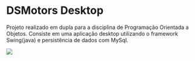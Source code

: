 # DSMotors Desktop

Projeto realizado em dupla para a disciplina de Programação Orientada a Objetos. Consiste em uma aplicação desktop utilizando o framework Swing(java) e persistência de dados com MySql.

<img src="https://user-images.githubusercontent.com/109538055/227796578-cc5e0ad4-9155-4f48-a275-879d457132a8.png">
